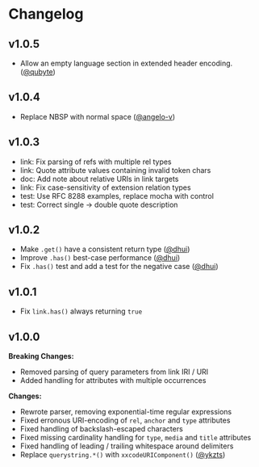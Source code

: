 # Changelog

## v1.0.5

- Allow an empty language section in extended header encoding. ([@qubyte])

## v1.0.4

- Replace NBSP with normal space ([@angelo-v])

## v1.0.3

- link: Fix parsing of refs with multiple rel types
- link: Quote attribute values containing invalid token chars
- doc: Add note about relative URIs in link targets
- link: Fix case-sensitivity of extension relation types
- test: Use RFC 8288 examples, replace mocha with control
- test: Correct single -> double quote description

## v1.0.2

- Make `.get()` have a consistent return type ([@dhui])
- Improve `.has()` best-case performance ([@dhui])
- Fix `.has()` test and add a test for the negative case ([@dhui])

## v1.0.1

- Fix `link.has()` always returning `true`

## v1.0.0

**Breaking Changes:**

- Removed parsing of query parameters from link IRI / URI
- Added handling for attributes with multiple occurrences

**Changes:**

- Rewrote parser, removing exponential-time regular expressions
- Fixed erronous URI-encoding of `rel`, `anchor` and `type` attributes
- Fixed handling of backslash-escaped characters
- Fixed missing cardinality handling for `type`, `media` and `title` attributes
- Fixed handling of leading / trailing whitespace around delimiters
- Replace `querystring.*()` with `xxcodeURIComponent()` ([@ykzts])

[@ykzts]: https://github.com/ykzts
[@dhui]: https://github.com/dhui
[@qubyte]: https://github.com/qubyte
[@angelo-v]: https://github.com/angelo-v
